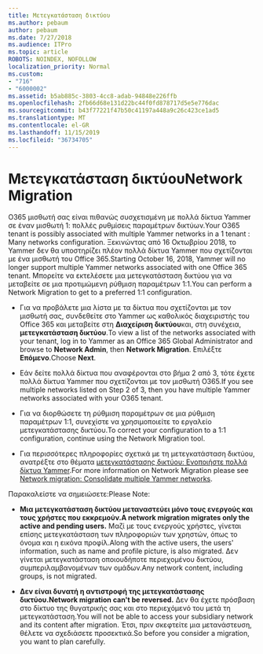 ```yaml
---
title: Μετεγκατάσταση δικτύου
ms.author: pebaum
author: pebaum
ms.date: 7/27/2018
ms.audience: ITPro
ms.topic: article
ROBOTS: NOINDEX, NOFOLLOW
localization_priority: Normal
ms.custom:
- "716"
- "6000002"
ms.assetid: b5ab885c-3803-4cc8-adab-94848e226ffb
ms.openlocfilehash: 2fb66d68e131d22bc44f0fd878717d5e5e776dac
ms.sourcegitcommit: b43f77221f47b50c41197a448a9c26c423ce1ad5
ms.translationtype: MT
ms.contentlocale: el-GR
ms.lasthandoff: 11/15/2019
ms.locfileid: "36734705"
---
```

# <a name="network-migration"></a><span data-ttu-id="aec34-102">Μετεγκατάσταση δικτύου</span><span class="sxs-lookup"><span data-stu-id="aec34-102">Network Migration</span></span>

<span data-ttu-id="aec34-103">O365 μισθωτή σας είναι πιθανώς συσχετισμένη με πολλά δίκτυα Yammer σε έναν μισθωτή 1: πολλές ρυθμίσεις παραμέτρων δικτύων.</span><span class="sxs-lookup"><span data-stu-id="aec34-103">Your O365 tenant is possibly associated with multiple Yammer networks in a 1 tenant : Many networks configuration.</span></span> <span data-ttu-id="aec34-104">Ξεκινώντας από 16 Οκτωβρίου 2018, το Yammer δεν θα υποστηρίζει πλέον πολλά δίκτυα Yammer που σχετίζονται με ένα μισθωτή του Office 365.</span><span class="sxs-lookup"><span data-stu-id="aec34-104">Starting October 16, 2018, Yammer will no longer support multiple Yammer networks associated with one Office 365 tenant.</span></span> <span data-ttu-id="aec34-105">Μπορείτε να εκτελέσετε μια μετεγκατάσταση δικτύου για να μεταβείτε σε μια προτιμώμενη ρύθμιση παραμέτρων 1:1.</span><span class="sxs-lookup"><span data-stu-id="aec34-105">You can perform a Network Migration to get to a preferred 1:1 configuration.</span></span>
  
- <span data-ttu-id="aec34-106">Για να προβάλετε μια λίστα με τα δίκτυα που σχετίζονται με τον μισθωτή σας, συνδεθείτε στο Yammer ως καθολικός διαχειριστής του Office 365 και μεταβείτε στη **Διαχείριση δικτύου**και, στη συνέχεια, **μετεγκατάσταση δικτύου**.</span><span class="sxs-lookup"><span data-stu-id="aec34-106">To view a list of the networks associated with your tenant, log in to Yammer as an Office 365 Global Administrator and browse to **Network Admin**, then **Network Migration**.</span></span> <span data-ttu-id="aec34-107">Επιλέξτε **Επόμενο**.</span><span class="sxs-lookup"><span data-stu-id="aec34-107">Choose **Next**.</span></span>

- <span data-ttu-id="aec34-108">Εάν δείτε πολλά δίκτυα που αναφέρονται στο βήμα 2 από 3, τότε έχετε πολλά δίκτυα Yammer που σχετίζονται με τον μισθωτή O365.</span><span class="sxs-lookup"><span data-stu-id="aec34-108">If you see multiple networks listed on Step 2 of 3, then you have multiple Yammer networks associated with your O365 tenant.</span></span>

- <span data-ttu-id="aec34-109">Για να διορθώσετε τη ρύθμιση παραμέτρων σε μια ρύθμιση παραμέτρων 1:1, συνεχίστε να χρησιμοποιείτε το εργαλείο μετεγκατάστασης δικτύου.</span><span class="sxs-lookup"><span data-stu-id="aec34-109">To correct your configuration to a 1:1 configuration, continue using the Network Migration tool.</span></span>

- <span data-ttu-id="aec34-110">Για περισσότερες πληροφορίες σχετικά με τη μετεγκατάσταση δικτύου, ανατρέξτε στο θέματα [μετεγκατάστασης δικτύου: Ενοποιήστε πολλά δίκτυα Yammer](https://docs.microsoft.com/yammer/configure-your-yammer-network/consolidate-multiple-yammer-networks).</span><span class="sxs-lookup"><span data-stu-id="aec34-110">For more information on Network Migration please see [Network migration: Consolidate multiple Yammer networks](https://docs.microsoft.com/yammer/configure-your-yammer-network/consolidate-multiple-yammer-networks).</span></span>

<span data-ttu-id="aec34-111">Παρακαλείστε να σημειώσετε:</span><span class="sxs-lookup"><span data-stu-id="aec34-111">Please Note:</span></span>
  
- <span data-ttu-id="aec34-112">**Μια μετεγκατάσταση δικτύου μεταναστεύει μόνο τους ενεργούς και τους χρήστες που εκκρεμούν.**</span><span class="sxs-lookup"><span data-stu-id="aec34-112">**A network migration migrates only the active and pending users.**</span></span> <span data-ttu-id="aec34-113">Μαζί με τους ενεργούς χρήστες, γίνεται επίσης μετεγκατάσταση των πληροφοριών των χρηστών, όπως το όνομα και η εικόνα προφίλ.</span><span class="sxs-lookup"><span data-stu-id="aec34-113">Along with the active users, the users' information, such as name and profile picture, is also migrated.</span></span> <span data-ttu-id="aec34-114">Δεν γίνεται μετεγκατάσταση οποιουδήποτε περιεχομένου δικτύου, συμπεριλαμβανομένων των ομάδων.</span><span class="sxs-lookup"><span data-stu-id="aec34-114">Any network content, including groups, is not migrated.</span></span>

- <span data-ttu-id="aec34-115">**Δεν είναι δυνατή η αντιστροφή της μετεγκατάστασης δικτύου.**</span><span class="sxs-lookup"><span data-stu-id="aec34-115">**Network migration can't be reversed.**</span></span> <span data-ttu-id="aec34-116">Δεν θα έχετε πρόσβαση στο δίκτυο της θυγατρικής σας και στο περιεχόμενό του μετά τη μετεγκατάσταση.</span><span class="sxs-lookup"><span data-stu-id="aec34-116">You will not be able to access your subsidiary network and its content after migration.</span></span> <span data-ttu-id="aec34-117">Έτσι, πριν σκεφτείτε μια μετανάστευση, θέλετε να σχεδιάσετε προσεκτικά.</span><span class="sxs-lookup"><span data-stu-id="aec34-117">So before you consider a migration, you want to plan carefully.</span></span>
